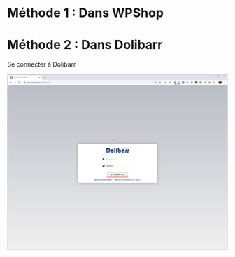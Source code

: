 # Méthode 1 : Dans WPShop


# Méthode 2 : Dans Dolibarr

Se connecter à Dolibarr

![](https://github.com/Eoxia/wpshop-docs/blob/master/images/connection_dolibarr-10.0.3_login_mdp.jpg)

